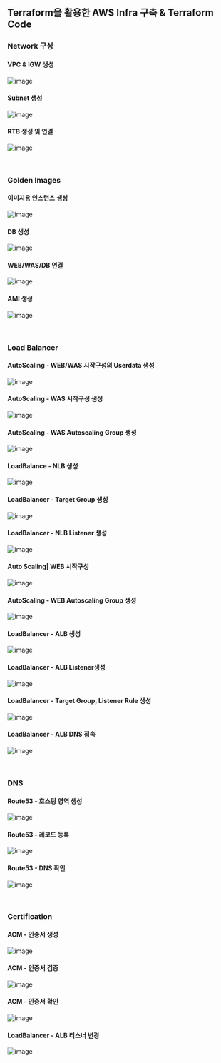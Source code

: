 ## Terraform을 활용한 AWS Infra 구축 & Terraform Code
### Network 구성
#### VPC & IGW 생성
![image](https://user-images.githubusercontent.com/110655823/215526165-aeaca2d3-19fa-45c6-9758-210e1674ab96.png)

#### Subnet 생성
![image](https://user-images.githubusercontent.com/110655823/215526739-2d122bfe-88ea-481b-a155-2d3a8db0f96c.png)

#### RTB 생성 및 연결
![image](https://user-images.githubusercontent.com/110655823/215526973-47b21801-2a1b-4343-ad55-127378443391.png)

</br>

### Golden Images
#### 이미지용 인스턴스 생성
![image](https://user-images.githubusercontent.com/110655823/215527360-cf8e6f54-35b4-40d6-acb3-48bae3094255.png)

#### DB 생성
![image](https://user-images.githubusercontent.com/110655823/215527636-300c4cb7-36d6-4b7b-8acc-97ee5796f1bb.png)

#### WEB/WAS/DB 연결
![image](https://user-images.githubusercontent.com/110655823/215527810-60a37ed3-f4c0-409d-b2d0-66d51c332c8a.png)

#### AMI 생성
![image](https://user-images.githubusercontent.com/110655823/215527916-96d55ec0-fe29-442a-adc6-b2e3c1a5e2b8.png)

</br>

### Load Balancer
#### AutoScaling - WEB/WAS 시작구성의 Userdata 생성
![image](https://user-images.githubusercontent.com/110655823/215529582-2e5969a6-524d-43db-88b2-93c1d935a091.png)

#### AutoScaling - WAS 시작구성 생성
![image](https://user-images.githubusercontent.com/110655823/215529836-a2c8ac20-4c6c-4f20-bf22-94f5d42c7ed9.png)

#### AutoScaling - WAS Autoscaling Group 생성
![image](https://user-images.githubusercontent.com/110655823/215530060-f517b3a1-2b83-4d46-9c93-643063294cfd.png)

#### LoadBalance - NLB 생성
![image](https://user-images.githubusercontent.com/110655823/215530393-4e30a07a-a16b-4a10-9f28-9f4b35499a6a.png)

#### LoadBalancer - Target Group 생성
![image](https://user-images.githubusercontent.com/110655823/215530592-ed3766e3-7478-47b1-b70a-efdb7b379729.png)

#### LoadBalancer - NLB Listener 생성
![image](https://user-images.githubusercontent.com/110655823/215530737-1447eeca-a43d-48d6-b38a-149fea9a32ef.png)

#### Auto Scaling| WEB 시작구성
![image](https://user-images.githubusercontent.com/110655823/215530976-745f3ba7-70f1-41cd-8209-28630bc2ddac.png)

#### AutoScaling - WEB Autoscaling Group 생성
![image](https://user-images.githubusercontent.com/110655823/215531100-ca493303-5d29-4281-90fe-39f894599ecd.png)

#### LoadBalancer - ALB 생성
![image](https://user-images.githubusercontent.com/110655823/215531100-ca493303-5d29-4281-90fe-39f894599ecd.png)

#### LoadBalancer -  ALB Listener생성
![image](https://user-images.githubusercontent.com/110655823/215545279-ea529d60-61d0-4e05-85a5-09b4b33f4e68.png)

#### LoadBalancer - Target Group, Listener Rule 생성
![image](https://user-images.githubusercontent.com/110655823/215545394-4ca7a90d-07e5-4711-bcab-aca2fee752ce.png)

#### LoadBalancer - ALB DNS 접속
![image](https://user-images.githubusercontent.com/110655823/215545439-ed3f1d94-bdc2-4c66-9533-3d5b7188a4e2.png)

</br>

### DNS
#### Route53 - 호스팅 영역 생성
![image](https://user-images.githubusercontent.com/110655823/215545631-a13f55fd-115a-43cc-a5d1-956cfe62ead1.png)

#### Route53 - 레코드 등록
![image](https://user-images.githubusercontent.com/110655823/215545791-e803bdaf-b2b5-4930-b707-10818ec824b3.png)

#### Route53 - DNS 확인
![image](https://user-images.githubusercontent.com/110655823/215545931-28ba749c-0058-4ded-8f74-35977f329108.png)

</br>

### Certification
#### ACM - 인증서 생성
![image](https://user-images.githubusercontent.com/110655823/215546179-973ebe6d-bc23-4145-b0e1-f6509197a36d.png)

#### ACM - 인증서 검증
![image](https://user-images.githubusercontent.com/110655823/215546271-cb2cb25d-de32-4a1d-8536-5bb30a8441bc.png)

#### ACM - 인증서 확인
![image](https://user-images.githubusercontent.com/110655823/215546384-67ff4b5a-b207-4ee2-9ec8-1447926b7445.png)

#### LoadBalancer - ALB 리스너 변경
![image](https://user-images.githubusercontent.com/110655823/215546565-f3b37adf-4e3b-4c64-ba26-a21367282dc9.png)
